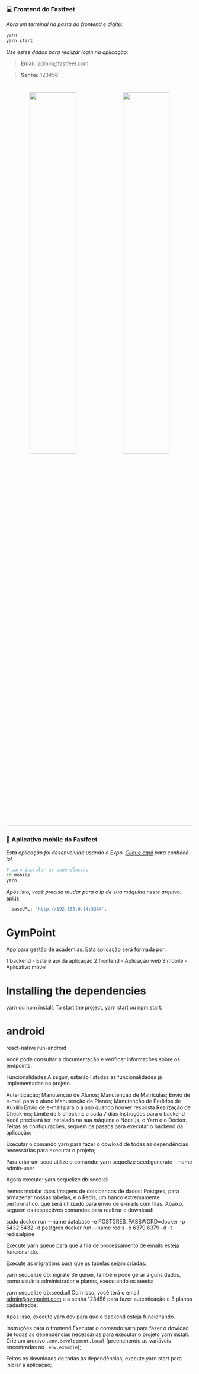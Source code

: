 ### :computer: Frontend do Fastfeet

_Abra um terminal na pasta do frontend e digite:_
```bash
yarn
yarn start
```
_Use estes dados para realizar login na aplicação:_
<blockquote><strong>Email:</strong> admin@fastfeet.com</blockquote>
<blockquote> <strong>Senha:</strong> 123456</blockquote>


<h1 align="center">
<img src="https://raw.githubusercontent.com/MicaelliMedeiros/FastFeet/master/frontend/.github/image1.jpg" width="50%" height="50%" /><img src="https://raw.githubusercontent.com/MicaelliMedeiros/FastFeet/master/frontend/.github/image2.jpg" width="50%" height="50%" />

___

### :iphone: Aplicativo mobile do Fastfeet

_Esta aplicação foi desenvolvida usando o Expo. [Clique aqui](https://expo.io/learn) para conhecê-lo!_

```bash
# para instalar as dependências
cd mobile
yarn
```

_Após isto, você precisa mudar para o ip de sua máquina neste arquivo:_
[api.js](https://github.com/MicaelliMedeiros/FastFeet/blob/master/mobile/src/services/api.js)
```javascript
  baseURL: 'http://192.168.0.14:3334',
```
# GymPoint

App para gestão de academias.
Esta aplicação será formada por:

1.backend - Este  é api da aplicação
2.frontend - Aplicação web
3.mobile - Aplicativo móvel

# Installing the dependencies

yarn ou npm install,
To start the project,
yarn start ou npm start.

# android
react-native run-android


Você pode consultar a documentação e verificar informações sobre os endpoints.

Funcionalidades
A seguir, estarão listadas as funcionalidades já implementadas no projeto.

Autenticação;
Manutenção de Alunos;
Manutenção de Matrículas;
Envio de e-mail para o aluno
Manutenção de Planos;
Manutenção de Pedidos de Auxílio
Envio de e-mail para o aluno quando houver resposta
Realização de Check-ins;
Limite de 5 checkins a cada 7 dias
Instruções para o backend
Você precisará ter instalado na sua máquina o Node.js, o Yarn e o Docker. Feitas as configurações, seguem os passos para executar o backend da aplicação:

Executar o comando yarn para fazer o dowload de todas as dependências necessárias para executar o projeto;

Para criar um seed utilize o comando:
yarn sequelize seed:generate --name admin-user

Agora execute:
yarn sequelize db:seed:all

Iremos instalar duas imagens de dois bancos de dados: Postgres, para armazenar nossas tabelas; e o Redis, um banco extremamente performático, que será utilizado para envio de e-mails com filas. Abaixo, seguem os respectivos comandos para realizar o download:

sudo docker run --name database -e POSTGRES_PASSWORD=docker -p 5432:5432 -d postgres
docker run --name redis -p 6379:6379 -d -t redis:alpine

Execute yarn queue para que a fila de processamento de emails esteja funcionando.

Execute as migrations para que as tabelas sejam criadas:

yarn sequelize db:migrate
Se quiser, também pode gerar alguns dados, como usuário administrador e planos, executando os seeds:

yarn sequelize db:seed:all
Com isso, você terá o email admin@gympoint.com e a senha 123456 para fazer autenticação e 3 planos cadastrados.

Após isso, execute yarn dev para que o backend esteja funcionando.

Instruções para o frontend
Executar o comando yarn para fazer o dowload de todas as dependências necessárias para executar o projeto yarn install. Crie um  arquivo `.env.development.local` (preenchendo as variáveis encontradas no `.env.example`);

Feitos os downloads de todas as dependências, execute yarn start para iniciar a aplicação;

